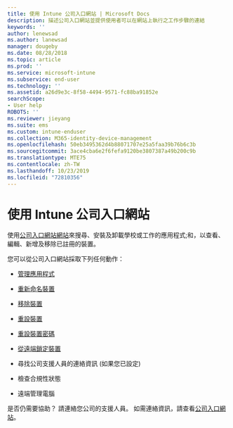 ```yaml
---
title: 使用 Intune 公司入口網站 | Microsoft Docs
description: 描述公司入口網站並提供使用者可以在網站上執行之工作步驟的連結
keywords: ''
author: lenewsad
ms.author: lanewsad
manager: dougeby
ms.date: 08/28/2018
ms.topic: article
ms.prod: ''
ms.service: microsoft-intune
ms.subservice: end-user
ms.technology: ''
ms.assetid: a26d9e3c-8f58-4494-9571-fc88ba91852e
searchScope:
- User help
ROBOTS: ''
ms.reviewer: jieyang
ms.suite: ems
ms.custom: intune-enduser
ms.collection: M365-identity-device-management
ms.openlocfilehash: 50eb3495362d4b88071707e25a5faa39b76b6c3b
ms.sourcegitcommit: 3ace4cba6e2f6fefa9120be3807387a49b200c9b
ms.translationtype: MTE75
ms.contentlocale: zh-TW
ms.lasthandoff: 10/23/2019
ms.locfileid: "72810356"
---
```

# <a name="using-the-intune-company-portal-website"></a>使用 Intune 公司入口網站
使用[公司入口網站網站](https://portal.manage.microsoft.com)來搜尋、安裝及卸載學校或工作的應用程式;和，以查看、編輯、新增及移除已註冊的裝置。  

您可以從公司入口網站採取下列任何動作：

- [管理應用程式](manage-apps-cpweb.md)  

- [重新命名裝置](rename-your-device-cpwebsite.md)

- [移除裝置](remove-your-device-cpwebsite.md)

- [重設裝置](reset-erase-your-device-cpwebsite.md)

- [重設裝置密碼](reset-your-passcode-cpwebsite.md)

- [從遠端鎖定裝置](remote-lock-your-device-cpwebsite.md)

- 尋找公司支援人員的連絡資訊 (如果您已設定)

- 檢查合規性狀態

- 遠端管理電腦

是否仍需要協助？ 請連絡您公司的支援人員。 如需連絡資訊，請查看[公司入口網站](https://go.microsoft.com/fwlink/?linkid=2010980)。
